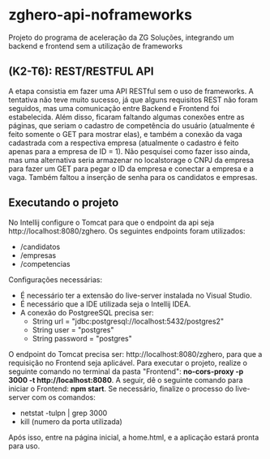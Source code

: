 # zghero-api-noframeworks
Projeto do programa de aceleração da ZG Soluções, integrando um backend e frontend sem a utilização de frameworks

## (K2-T6): REST/RESTFUL API
A etapa consistia em fazer uma API RESTful sem o uso de frameworks. A tentativa não teve muito sucesso, já que alguns requisitos REST não foram seguidos, mas uma comunicação entre Backend e Frontend foi estabelecida. Além disso, ficaram faltando algumas conexões entre as páginas, que seriam o cadastro de competência do usuário (atualmente é feito somente o GET para mostrar elas), e também a conexão da vaga cadastrada com a respectiva empresa (atualmente o cadastro é feito apenas para a empresa de ID = 1). Não pesquisei como fazer isso ainda, mas uma alternativa seria armazenar no localstorage o CNPJ da empresa para fazer um GET para pegar o ID da empresa e conectar a empresa e a vaga. Também faltou a inserção de senha para os candidatos e empresas.

## Executando o projeto
  No Intellij configure o Tomcat para que o endpoint da api seja http://localhost:8080/zghero. Os seguintes endpoints foram utilizados: </br>
  - /candidatos</br>
  - /empresas</br>
  - /competencias</br>
  
  Configurações necessárias: </br>
  - É necessário ter a extensão do live-server instalada no Visual Studio.</br>
  - É necessário que a IDE utilizada seja o Intellij IDEA.</br>
  - A conexão do PostgreeSQL precisa ser: </br>
    - String url = "jdbc:postgresql://localhost:5432/postgres2"</br>
    - String user = "postgres"</br>
    - String password = "postgres"</br>
 
  O endpoint do Tomcat precisa ser: http://localhost:8080/zghero, para que a requisição no Frontend seja aplicável.
Para executar o projeto, realize o seguinte comando no terminal da pasta "Frontend": **no-cors-proxy -p 3000 -t http://localhost:8080**. 
A seguir, dê o seguinte comando para iniciar o Frontend: **npm start**. Se necessário, finalize o processo do live-server com os comandos: 
  - netstat -tulpn | grep 3000
  - kill (numero da porta utilizada)

Após isso, entre na página inicial, a home.html, e a aplicação estará pronta para uso.
